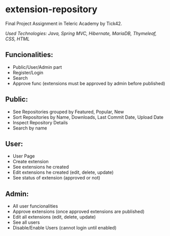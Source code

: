 # extension-repository

Final Project Assignment in Teleric Academy by Tick42.

*Used Technologies: Java, Spring MVC, Hibernate, MariaDB, Thymeleaf, CSS, HTML*

## Funcionalities:

- Public/User/Admin part
- Register/Login 
- Search
- Approve func (extensions must be approved by admin before published)

## Public:

- See Repositories grouped by Featured, Popular, New
- Sort Repositories by Name, Downloads, Last Commit Date, Upload Date
- Inspect Repository Details
- Search by name

## User:

- User Page
- Create extension
- See extensions he created
- Edit extensions he created (edit, delete, update)
- See status of extension (approved or not)

## Admin:

- All user funcionalities
- Approve extensions (once approved extensions are published)
- Edit all extensions (edit, delete, update)
- See all users
- Disable/Enable Users (cannot login until enabled)

